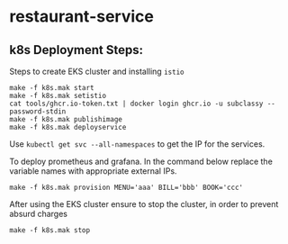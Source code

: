 # restaurant-service

## k8s Deployment Steps:
Steps to create EKS cluster and installing `istio`
```
make -f k8s.mak start
make -f k8s.mak setistio
cat tools/ghcr.io-token.txt | docker login ghcr.io -u subclassy --password-stdin
make -f k8s.mak publishimage
make -f k8s.mak deployservice
```
Use `kubectl get svc --all-namespaces` to get the IP for the services.

To deploy prometheus and grafana. In the command below replace the variable names with appropriate external IPs.
```
make -f k8s.mak provision MENU='aaa' BILL='bbb' BOOK='ccc' 
```

After using the EKS cluster ensure to stop the cluster, in order to prevent absurd charges
```
make -f k8s.mak stop
```

